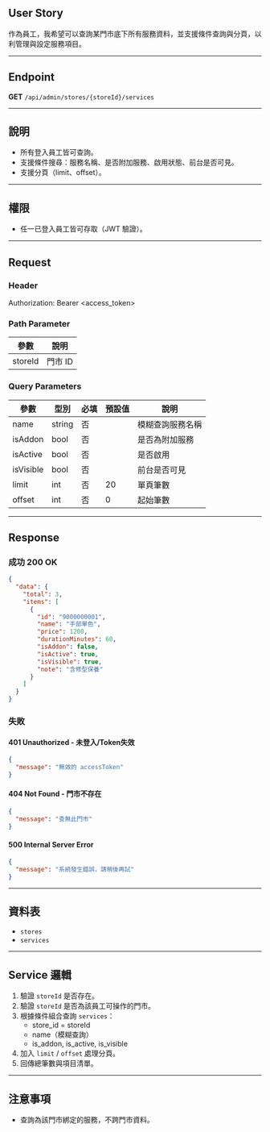 ## User Story

作為員工，我希望可以查詢某門市底下所有服務資料，並支援條件查詢與分頁，以利管理與設定服務項目。

---

## Endpoint

**GET** `/api/admin/stores/{storeId}/services`

---

## 說明

- 所有登入員工皆可查詢。
- 支援條件搜尋：服務名稱、是否附加服務、啟用狀態、前台是否可見。
- 支援分頁（limit、offset）。

---

## 權限

- 任一已登入員工皆可存取（JWT 驗證）。

---

## Request

### Header

Authorization: Bearer <access_token>

### Path Parameter

| 參數    | 說明    |
| ------- | ------- |
| storeId | 門市 ID |

### Query Parameters

| 參數      | 型別   | 必填 | 預設值 | 說明             |
| --------- | ------ | ---- | ------ | ---------------- |
| name      | string | 否   |        | 模糊查詢服務名稱 |
| isAddon   | bool   | 否   |        | 是否為附加服務   |
| isActive  | bool   | 否   |        | 是否啟用         |
| isVisible | bool   | 否   |        | 前台是否可見     |
| limit     | int    | 否   | 20     | 單頁筆數         |
| offset    | int    | 否   | 0      | 起始筆數         |

---

## Response

### 成功 200 OK

```json
{
  "data": {
    "total": 3,
    "items": [
      {
        "id": "9000000001",
        "name": "手部單色",
        "price": 1200,
        "durationMinutes": 60,
        "isAddon": false,
        "isActive": true,
        "isVisible": true,
        "note": "含修型保養"
      }
    ]
  }
}
```

### 失敗

#### 401 Unauthorized - 未登入/Token失效

```json
{
  "message": "無效的 accessToken"
}
```

#### 404 Not Found - 門市不存在

```json
{
  "message": "查無此門市"
}
```

#### 500 Internal Server Error

```json
{
  "message": "系統發生錯誤，請稍後再試"
}
```

---

## 資料表

- `stores`
- `services`

---

## Service 邏輯

1. 驗證 `storeId` 是否存在。
2. 驗證 `storeId` 是否為該員工可操作的門市。
3. 根據條件組合查詢 `services`：
   - store_id = storeId
   - name（模糊查詢）
   - is_addon, is_active, is_visible
4. 加入 `limit` / `offset` 處理分頁。
5. 回傳總筆數與項目清單。

---

## 注意事項

- 查詢為該門市綁定的服務，不跨門市資料。

